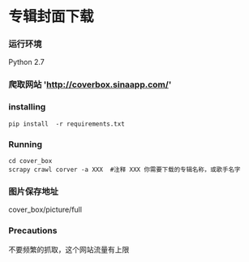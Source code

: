 # 专辑封面下载
### 运行环境
Python 2.7
### 爬取网站 'http://coverbox.sinaapp.com/'
### installing
```
pip install  -r requirements.txt
```
### Running
```
cd cover_box
scrapy crawl corver -a XXX  #注释 XXX 你需要下载的专辑名称，或歌手名字
```
### 图片保存地址
cover_box/picture/full
### Precautions
不要频繁的抓取，这个网站流量有上限
